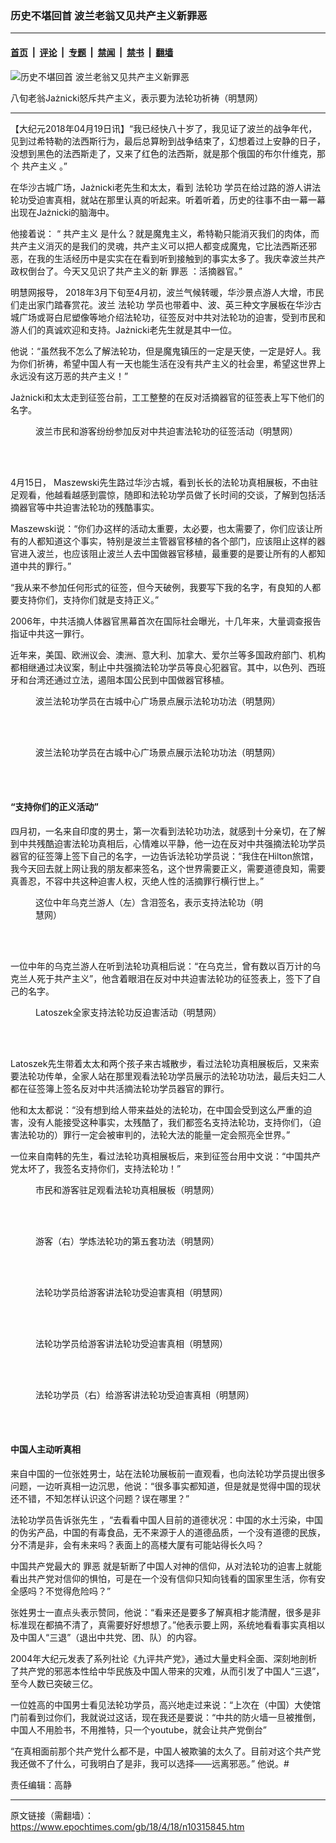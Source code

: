 ### 历史不堪回首 波兰老翁又见共产主义新罪恶

---

#### [首页](../../../..?n10315845) &nbsp;|&nbsp; [评论](../../../../../epoch-comment?n10315845) &nbsp;|&nbsp; [专题](../../../../../epoch-special?n10315845) &nbsp;|&nbsp; [禁闻](../../../../../epoch-news?n10315845) &nbsp;|&nbsp; [禁书](../../../../../books?n10315845) &nbsp;|&nbsp; [翻墙](https://github.com/gfw-breaker/nogfw/blob/master/README.md?n10315845)


<div><img alt="历史不堪回首 波兰老翁又见共产主义新罪恶" class="attachment-djy_600_400 size-djy_600_400 wp-post-image" src="https://i.epochtimes.com/assets/uploads/2018/04/2018-4-17-minghui-poland-11-ss-500x400.jpg"/>
<div class="caption">
 <p>
  八旬老翁Jażnicki怒斥共产主义，表示要为法轮功祈祷（明慧网）
 </p>
</div></div><hr/><div class="post_content" id="artbody" itemprop="articleBody">
 <!-- article content begin -->
 <p>
  【大纪元2018年04月19日讯】“我已经快八十岁了，我见证了波兰的战争年代，见到过希特勒的法西斯行为，最后总算盼到战争结束了，幻想着过上安静的日子，没想到黑色的法西斯走了，又来了红色的法西斯，就是那个俄国的布尔什维克，那个
  <ok href="https://www.epochtimes.com/gb/tag/%E5%85%B1%E4%BA%A7%E4%B8%BB%E4%B9%89.html">
   共产主义
  </ok>
  。”
 </p>
 <p>
  在华沙古城广场，Jażnicki老先生和太太，看到
  <ok href="https://www.epochtimes.com/gb/tag/%E6%B3%95%E8%BD%AE%E5%8A%9F.html">
   法轮功
  </ok>
  学员在给过路的游人讲法轮功受迫害真相，就站在那里认真的听起来。听着听着，历史的往事不由一幕一幕出现在Jażnicki的脑海中。
 </p>
 <p>
  他接着说： “
  <ok href="https://www.epochtimes.com/gb/tag/%E5%85%B1%E4%BA%A7%E4%B8%BB%E4%B9%89.html">
   共产主义
  </ok>
  是什么？就是魔鬼主义，希特勒只能消灭我们的肉体，而共产主义消灭的是我们的灵魂，共产主义可以把人都变成魔鬼，它比法西斯还邪恶，在我的生活经历中是实实在在看到听到接触到的事实太多了。我庆幸波兰共产政权倒台了。今天又见识了共产主义的新
  <ok href="https://www.epochtimes.com/gb/tag/%E7%BD%AA%E6%81%B6.html">
   罪恶
  </ok>
  ：活摘器官。”
 </p>
 <p>
  明慧网报导， 2018年3月下旬至4月初，波兰气候转暖，华沙景点游人大增，市民们走出家门踏春赏花。波兰
  <ok href="https://www.epochtimes.com/gb/tag/%E6%B3%95%E8%BD%AE%E5%8A%9F.html">
   法轮功
  </ok>
  学员也带着中、波、英三种文字展板在华沙古城广场或哥白尼塑像等地介绍法轮功，征签反对中共对法轮功的迫害，受到市民和游人们的真诚欢迎和支持。Jażnicki老先生就是其中一位。
 </p>
 <p>
  他说：“虽然我不怎么了解法轮功，但是魔鬼镇压的一定是天使，一定是好人。我为你们祈祷，希望中国人有一天也能生活在没有共产主义的社会里，希望这世界上永远没有这万恶的共产主义！”
 </p>
 <p>
  Jażnicki和太太走到征签台前，工工整整的在反对活摘器官的征签表上写下他们的名字。
 </p>
 <p>
 </p>
 <figure aria-describedby="caption-attachment-10315901" class="wp-caption aligncenter" id="attachment_10315901" style="width: 500px">
  <ok href="https://i.epochtimes.com/assets/uploads/2018/04/2018-4-17-minghui-poland-01-ss.jpg" target="_blank">
   <img alt="" class="wp-image-10315901" src="https://i.epochtimes.com/assets/uploads/2018/04/2018-4-17-minghui-poland-01-ss.jpg"/>
  </ok>
  <br/><figcaption class="wp-caption-text" id="caption-attachment-10315901">
   波兰市民和游客纷纷参加反对中共迫害法轮功的征签活动（明慧网）
  </figcaption><br/>
 </figure><br/>
 <p>
  4月15日， Maszewski先生路过华沙古城，看到长长的法轮功真相展板，不由驻足观看，他越看越感到震惊，随即和法轮功学员做了长时间的交谈，了解到包括活摘器官等中共迫害法轮功的残酷事实。
 </p>
 <p>
  Maszewski说：“你们办这样的活动太重要，太必要，也太需要了，你们应该让所有的人都知道这个事实，特别是波兰主管器官移植的各个部门，应该阻止这样的器官进入波兰，也应该阻止波兰人去中国做器官移植，最重要的是要让所有的人都知道中共的罪行。”
 </p>
 <p>
  “我从来不参加任何形式的征签，但今天破例，我要写下我的名字，有良知的人都要支持你们，支持你们就是支持正义。”
 </p>
 <p>
  2006年，中共活摘人体器官黑幕首次在国际社会曝光，十几年来，大量调查报告指证中共这一罪行。
 </p>
 <p>
  近年来，美国、欧洲议会、澳洲、意大利、加拿大、爱尔兰等多国政府部门、机构都相继通过决议案，制止中共强摘法轮功学员等良心犯器官。其中，以色列、西班牙和台湾还通过立法，遏阻本国公民到中国做器官移植。
 </p>
 <figure aria-describedby="caption-attachment-10315906" class="wp-caption aligncenter" id="attachment_10315906" style="width: 454px">
  <ok href="https://i.epochtimes.com/assets/uploads/2018/04/2018-4-17-minghui-poland-06-ss.jpg" target="_blank">
   <img alt="" class="wp-image-10315906" src="https://i.epochtimes.com/assets/uploads/2018/04/2018-4-17-minghui-poland-06-ss.jpg"/>
  </ok>
  <br/><figcaption class="wp-caption-text" id="caption-attachment-10315906">
   波兰法轮功学员在古城中心广场景点展示法轮功功法（明慧网）
  </figcaption><br/>
 </figure><br/>
 <figure aria-describedby="caption-attachment-10315909" class="wp-caption aligncenter" id="attachment_10315909" style="width: 455px">
  <ok href="https://i.epochtimes.com/assets/uploads/2018/04/2018-4-17-minghui-poland-07-ss.jpg" target="_blank">
   <img alt="" class="wp-image-10315909" src="https://i.epochtimes.com/assets/uploads/2018/04/2018-4-17-minghui-poland-07-ss.jpg"/>
  </ok>
  <br/><figcaption class="wp-caption-text" id="caption-attachment-10315909">
   波兰法轮功学员在古城中心广场景点展示法轮功功法（明慧网）
  </figcaption><br/>
 </figure><br/>
 <h4>
  “支持你们的正义活动”
 </h4>
 <p>
  四月初，一名来自印度的男士，第一次看到法轮功功法，就感到十分亲切，在了解到中共残酷迫害法轮功真相后，心情难以平静，他一边在反对中共强摘法轮功学员器官的征签簿上签下自己的名字，一边告诉法轮功学员说：“我住在Hilton旅馆，我今天回去就上网让我的朋友都来签名，这个世界需要正义，需要道德良知，需要真善忍，不容中共这种迫害人权，灭绝人性的活摘罪行横行世上。”
 </p>
 <figure aria-describedby="caption-attachment-10316029" class="wp-caption aligncenter" id="attachment_10316029" style="width: 367px">
  <ok href="https://i.epochtimes.com/assets/uploads/2018/04/2018-4-17-minghui-poland-09-ss.jpg" target="_blank">
   <img alt="" class="wp-image-10316029" src="https://i.epochtimes.com/assets/uploads/2018/04/2018-4-17-minghui-poland-09-ss.jpg"/>
  </ok>
  <br/><figcaption class="wp-caption-text" id="caption-attachment-10316029">
   这位中年乌克兰游人（左）含泪签名，表示支持法轮功（明慧网）
  </figcaption><br/>
 </figure><br/>
 <p>
  一位中年的乌克兰游人在听到法轮功真相后说：“在乌克兰，曾有数以百万计的乌克兰人死于共产主义”，他含着眼泪在反对中共迫害法轮功的征签表上，签下了自己的名字。
 </p>
 <figure aria-describedby="caption-attachment-10315900" class="wp-caption aligncenter" id="attachment_10315900" style="width: 369px">
  <ok href="https://i.epochtimes.com/assets/uploads/2018/04/2018-4-17-minghui-poland-10-ss.jpg" target="_blank">
   <img alt="" class="wp-image-10315900" src="https://i.epochtimes.com/assets/uploads/2018/04/2018-4-17-minghui-poland-10-ss.jpg"/>
  </ok>
  <br/><figcaption class="wp-caption-text" id="caption-attachment-10315900">
   Latoszek全家支持法轮功反迫害活动（明慧网）
  </figcaption><br/>
 </figure><br/>
 <p>
  Latoszek先生带着太太和两个孩子来古城散步，看过法轮功真相展板后，又来索要法轮功传单，全家人站在那里观看法轮功学员展示的法轮功功法，最后夫妇二人都在征签簿上签名反对中共活摘法轮功学员器官的罪行。
 </p>
 <p>
  他和太太都说：“没有想到给人带来益处的法轮功，在中国会受到这么严重的迫害，没有人能接受这种事实，太残酷了，我们都签名支持法轮功，支持你们，（迫害法轮功的）罪行一定会被审判的，法轮大法的能量一定会照亮全世界。”
 </p>
 <p>
  一位来自南韩的先生，看过法轮功真相展板后，来到征签台用中文说：“中国共产党太坏了，我签名支持你们，支持法轮功！”
 </p>
 <figure aria-describedby="caption-attachment-10315905" class="wp-caption aligncenter" id="attachment_10315905" style="width: 403px">
  <ok href="https://i.epochtimes.com/assets/uploads/2018/04/2018-4-17-minghui-poland-05-ss.jpg" target="_blank">
   <img alt="" class="wp-image-10315905" src="https://i.epochtimes.com/assets/uploads/2018/04/2018-4-17-minghui-poland-05-ss.jpg"/>
  </ok>
  <br/><figcaption class="wp-caption-text" id="caption-attachment-10315905">
   市民和游客驻足观看法轮功真相展板（明慧网）
  </figcaption><br/>
 </figure><br/>
 <figure aria-describedby="caption-attachment-10315908" class="wp-caption aligncenter" id="attachment_10315908" style="width: 402px">
  <ok href="https://i.epochtimes.com/assets/uploads/2018/04/2018-4-17-minghui-poland-08-ss.jpg" target="_blank">
   <img alt="" class="wp-image-10315908" src="https://i.epochtimes.com/assets/uploads/2018/04/2018-4-17-minghui-poland-08-ss.jpg"/>
  </ok>
  <br/><figcaption class="wp-caption-text" id="caption-attachment-10315908">
   游客（右）学炼法轮功的第五套功法（明慧网）
  </figcaption><br/>
 </figure><br/>
 <figure aria-describedby="caption-attachment-10315903" class="wp-caption aligncenter" id="attachment_10315903" style="width: 403px">
  <ok href="https://i.epochtimes.com/assets/uploads/2018/04/2018-4-17-minghui-poland-03-ss.jpg" target="_blank">
   <img alt="" class="wp-image-10315903" src="https://i.epochtimes.com/assets/uploads/2018/04/2018-4-17-minghui-poland-03-ss.jpg"/>
  </ok>
  <br/><figcaption class="wp-caption-text" id="caption-attachment-10315903">
   法轮功学员给游客讲法轮功受迫害真相（明慧网）
  </figcaption><br/>
 </figure><br/>
 <figure aria-describedby="caption-attachment-10315904" class="wp-caption aligncenter" id="attachment_10315904" style="width: 406px">
  <ok href="https://i.epochtimes.com/assets/uploads/2018/04/2018-4-17-minghui-poland-04-ss.jpg" target="_blank">
   <img alt="" class="wp-image-10315904" src="https://i.epochtimes.com/assets/uploads/2018/04/2018-4-17-minghui-poland-04-ss.jpg"/>
  </ok>
  <br/><figcaption class="wp-caption-text" id="caption-attachment-10315904">
   法轮功学员给游客讲法轮功受迫害真相（明慧网）
  </figcaption><br/>
 </figure><br/>
 <figure aria-describedby="caption-attachment-10315902" class="wp-caption aligncenter" id="attachment_10315902" style="width: 406px">
  <ok href="https://i.epochtimes.com/assets/uploads/2018/04/2018-4-17-minghui-poland-02-ss.jpg" target="_blank">
   <img alt="" class="wp-image-10315902" src="https://i.epochtimes.com/assets/uploads/2018/04/2018-4-17-minghui-poland-02-ss.jpg"/>
  </ok>
  <br/><figcaption class="wp-caption-text" id="caption-attachment-10315902">
   法轮功学员（右）给游客讲法轮功受迫害真相（明慧网）
  </figcaption><br/>
 </figure><br/>
 <h4>
  中国人主动听真相
 </h4>
 <p>
  来自中国的一位张姓男士，站在法轮功展板前一直观看，也向法轮功学员提出很多问题，一边听真相一边沉思，他说：“很多事实都知道，但是就是觉得中国的现状还不错，不知怎样认识这个问题？误在哪里？”
 </p>
 <p>
  法轮功学员告诉张先生 ，“去看看中国人目前的道德状况：中国的水土污染，中国的伪劣产品，中国的有毒食品，无不来源于人的道德品质，一个没有道德的民族，分不清是非，会有未来吗？表面上的高楼大厦有可能站得长久吗？
 </p>
 <p>
  中国共产党最大的
  <ok href="https://www.epochtimes.com/gb/tag/%E7%BD%AA%E6%81%B6.html">
   罪恶
  </ok>
  就是斩断了中国人对神的信仰，从对法轮功的迫害上就能看出共产党对信仰的惧怕，可是在一个没有信仰只知向钱看的国家里生活，你有安全感吗？不觉得危险吗？”
 </p>
 <p>
  张姓男士一直点头表示赞同，他说：“看来还是要多了解真相才能清醒，很多是非标准现在都搞不清了，真需要好好想想了。”他表示要上网，系统地看看事实真相以及中国人“三退”（退出中共党、团、队）的内容。
 </p>
 <p>
  2004年大纪元发表了系列社论《九评共产党》，通过大量史料全面、深刻地剖析了共产党的邪恶本性给中华民族及中国人带来的灾难，从而引发了中国人“三退”，至今人数已突破三亿。
 </p>
 <p>
  一位姓高的中国男士看见法轮功学员，高兴地走过来说：“上次在（中国）大使馆门前看到过你们，我就说过这话，现在我还是要说：“中共的防火墙一旦被推倒，中国人不用脸书，不用推特，只一个youtube，就会让共产党倒台”
 </p>
 <p>
  “在真相面前那个共产党什么都不是，中国人被欺骗的太久了。目前对这个共产党我还做不了什么，可我明白了是非，我可以选择——远离邪恶。” 他说。#
 </p>
 <p>
  责任编辑：高静
 </p>
 <!-- article content end -->
 <div id="below_article_ad">
 </div>
</div>


---

原文链接（需翻墙）：https://www.epochtimes.com/gb/18/4/18/n10315845.htm